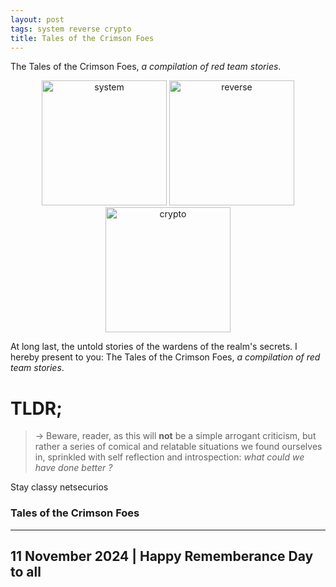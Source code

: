 ```yaml
---
layout: post
tags: system reverse crypto
title: Tales of the Crimson Foes
---
```


The Tales of the Crimson Foes, *a compilation of red team stories*.

<div style="text-align: center;">
 <a href="/tags#system"><img src="{{ site.baseurl }}/icons/system.png" width="200" title="system" ></a>
 <a href="/tags#reverse"><img src="{{ site.baseurl }}/icons/reverse.png" width="200" title="reverse" ></a>
 <a href="/tags#crypto"><img src="{{ site.baseurl }}/icons/crypto.png" width="200" title="crypto" ></a>
</div>

At long last, the untold stories of the wardens of the realm's secrets. I hereby present to you: The Tales of the Crimson Foes, *a compilation of red team stories*.

# TLDR;

> &rarr; Beware, reader, as this will **not** be a simple arrogant criticism, but rather a series of comical and relatable situations we found ourselves in, sprinkled with self reflection and introspection: *what could we have done better ?*




Stay classy netsecurios

### Tales of the Crimson Foes
---
11 November 2024 | Happy Rememberance Day to all
---
